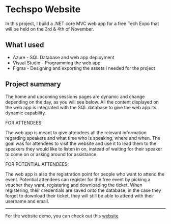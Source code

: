 # Techspo Website
In this project, I build a .NET core MVC web app for a free Tech Expo that will be held on the 3rd & 4th of November.

## What I used

- Azure - SQL Database and web app deployment
- Visual Studio - Programming the web app
- Figma - Designing and exporting the assets I needed for the project

## Project summary

The home and upcoming sessions pages are dynamic and change depending on the day, as you will see below. All the content displayed on the web app is integrated with the SQL database to give the web app its dynamic capability.

FOR ATTENDEES:

The web app is meant to give attendees all the relevant information regarding speakers and what time who is speaking, where and when. The goal was for attendees to visit the website and use it to lead them to the speakers they would like to listen in on, instead of waiting for their speaker to come on or asking around for assistance.

FOR POTENTIAL ATTENDEES:

The web app is also the registration point for people who want to attend the event. Potential attendees can register for the free event by picking a voucher they want, registering and downloading the ticket. When registering, their credentials are saved onto the database, in the case they forget to download their ticket, they will still be able to attend with their username and email.
***
For the website demo, you can check out this [website](https://scented-anaconda-8cb.notion.site/Techspo-Site-726631614f8944d8b39c91bbe6fdb94a)
